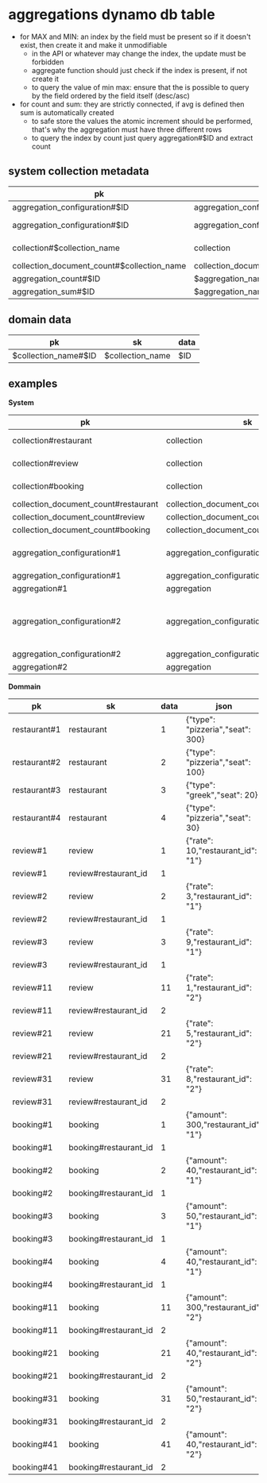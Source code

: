 # aggregations dynamo db table


- for MAX and MIN: an index by the field must be present so if it doesn't exist, then create it and make it unmodifiable
    - in the API or whatever may change the index, the update must be forbidden
    - aggregate function should just check if the index is present, if not create it
    - to query the value of min max: ensure that the is possible to query by the field ordered by the field itself (desc/asc)
- for count and sum: they are strictly connected, if avg is defined then sum is automatically created
    - to safe store the values the atomic increment should be performed, that's why the aggregation must have
    three different rows
    - to query the index by count just query aggregation#$ID and extract count 

## system collection metadata

pk                                                      | sk                                                    | data
---                                                     |---                                                    |---
aggregation_configuration#$ID                           |aggregation_configuration                              |$ID
aggregation_configuration#$ID                           |aggregation_configuration#collection_name              |$collection-name
collection#$collection_name                             |collection                                             |$collection-name
collection_document_count#$collection_name              |collection_document_count                              |
aggregation_count#$ID                                   |$aggregation_name                                      |$value
aggregation_sum#$ID                                     |$aggregation_name                                      |$value




## domain data


pk                                              | sk                            | data
---                                             |---                            |---
$collection_name#$ID                            |$collection_name               |$ID

## examples

**System**

pk  | sk | data | json
--- | --- | ---  | ---
collection#restaurant | collection | restaurant| {"name": "restaurant", "id_key": "id", "auto_generate_id": true}
collection#review|collection|review|{"name": "review", "id_key": "id", "auto_generate_id": true}
collection#booking|collection|review|{"name": "booking", "id_key": "id", "auto_generate_id": true}
collection_document_count#restaurant|collection_document_count|4|
collection_document_count#review|collection_document_count|6|
collection_document_count#booking|collection_document_count|8|
aggregation_configuration#1 |aggregation_configuration |1 | {"collection":{"name":"review"},"type":"AVG","aggregation":{"on":["INSERT"],"target_field":"rate"}}
aggregation_configuration#1|aggregation_configuration#collection.name |review
aggregation#1|aggregation|1|{"sum":35, "count": 6}
aggregation_configuration#2 |aggregation_configuration |2 |{"collection":{"name":"restaurant"},"type":"AVG","aggregation":{"on":["INSERT"],"target_field":"seat","matches":{"and":[{"eq":{"field_name":"type","value":"pizzeria"}}]}}}
aggregation_configuration#2|aggregation_configuration#collection.name |restaurant
aggregation#2|aggregation|2|{"sum": 430,  "count": 3}

**Dommain**

pk  | sk | data | json
--- | --- | ---  | ---
restaurant#1 |restaurant|1|{"type": "pizzeria","seat": 300}
restaurant#2 |restaurant|2|{"type": "pizzeria","seat": 100}
restaurant#3 |restaurant|3|{"type": "greek","seat": 20}
restaurant#4 |restaurant|4|{"type": "pizzeria","seat": 30}
review#1 |review|1|{"rate": 10,"restaurant_id": "1"}
review#1 |review#restaurant_id|1|
review#2 |review|2|{"rate": 3,"restaurant_id": "1"}
review#2 |review#restaurant_id|1|
review#3 |review|3|{"rate": 9,"restaurant_id": "1"}
review#3 |review#restaurant_id|1|
review#11 |review|11|{"rate": 1,"restaurant_id": "2"}
review#11 |review#restaurant_id|2|
review#21 |review|21|{"rate": 5,"restaurant_id": "2"}
review#21 |review#restaurant_id|2|
review#31 |review|31|{"rate": 8,"restaurant_id": "2"}
review#31 |review#restaurant_id|2|
booking#1|booking|1|{"amount": 300,"restaurant_id": "1"}
booking#1|booking#restaurant_id|1|
booking#2|booking|2|{"amount": 40,"restaurant_id": "1"}
booking#2|booking#restaurant_id|1|
booking#3|booking|3|{"amount": 50,"restaurant_id": "1"}
booking#3|booking#restaurant_id|1|
booking#4|booking|4|{"amount": 40,"restaurant_id": "1"}
booking#4|booking#restaurant_id|1|
booking#11|booking|11|{"amount": 300,"restaurant_id": "2"}
booking#11|booking#restaurant_id|2|
booking#21|booking|21|{"amount": 40,"restaurant_id": "2"}
booking#21|booking#restaurant_id|2|
booking#31|booking|31|{"amount": 50,"restaurant_id": "2"}
booking#31|booking#restaurant_id|2|
booking#41|booking|41|{"amount": 40,"restaurant_id": "2"}
booking#41|booking#restaurant_id|2|




